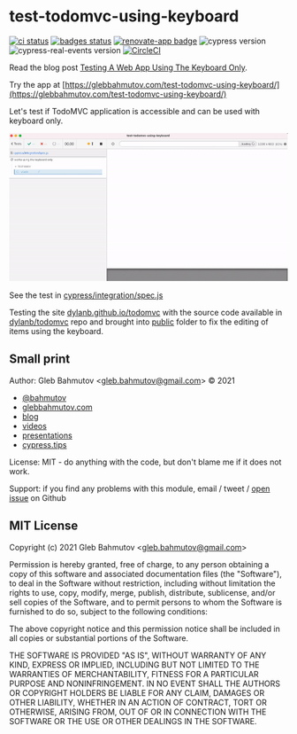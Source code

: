# test-todomvc-using-keyboard
[![ci status][ci image]][ci url] [![badges status][badges image]][badges url] [![renovate-app badge][renovate-badge]][renovate-app]
![cypress version](https://img.shields.io/badge/cypress-8.5.0-brightgreen) ![cypress-real-events version](https://img.shields.io/badge/cypress--real--events-1.5.0-brightgreen) [![CircleCI](https://circleci.com/gh/bahmutov/test-todomvc-using-keyboard/tree/main.svg?style=svg)](https://circleci.com/gh/bahmutov/test-todomvc-using-keyboard/tree/main)

Read the blog post [Testing A Web App Using The Keyboard Only](https://glebbahmutov.com/blog/test-app-using-the-keyboard/).

Try the app at [https://glebbahmutov.com/test-todomvc-using-keyboard/](https://glebbahmutov.com/test-todomvc-using-keyboard/)

Let's test if TodoMVC application is accessible and can be used with keyboard only.

![The running tests](./images/keyboard-only.gif)

See the test in [cypress/integration/spec.js](./cypress/integration/spec.js)

Testing the site [dylanb.github.io/todomvc](https://dylanb.github.io/todomvc/) with the source code available in [dylanb/todomvc](https://github.com/dylanb/todomvc) repo and brought into [public](./public) folder to fix the editing of items using the keyboard.

## Small print

Author: Gleb Bahmutov &lt;gleb.bahmutov@gmail.com&gt; &copy; 2021

- [@bahmutov](https://twitter.com/bahmutov)
- [glebbahmutov.com](https://glebbahmutov.com)
- [blog](https://glebbahmutov.com/blog)
- [videos](https://www.youtube.com/glebbahmutov)
- [presentations](https://slides.com/bahmutov)
- [cypress.tips](https://cypress.tips)

License: MIT - do anything with the code, but don't blame me if it does not work.

Support: if you find any problems with this module, email / tweet /
[open issue](https://github.com/bahmutov/test-todomvc-using-keyboard/issues) on Github

## MIT License

Copyright (c) 2021 Gleb Bahmutov &lt;gleb.bahmutov@gmail.com&gt;

Permission is hereby granted, free of charge, to any person
obtaining a copy of this software and associated documentation
files (the "Software"), to deal in the Software without
restriction, including without limitation the rights to use,
copy, modify, merge, publish, distribute, sublicense, and/or sell
copies of the Software, and to permit persons to whom the
Software is furnished to do so, subject to the following
conditions:

The above copyright notice and this permission notice shall be
included in all copies or substantial portions of the Software.

THE SOFTWARE IS PROVIDED "AS IS", WITHOUT WARRANTY OF ANY KIND,
EXPRESS OR IMPLIED, INCLUDING BUT NOT LIMITED TO THE WARRANTIES
OF MERCHANTABILITY, FITNESS FOR A PARTICULAR PURPOSE AND
NONINFRINGEMENT. IN NO EVENT SHALL THE AUTHORS OR COPYRIGHT
HOLDERS BE LIABLE FOR ANY CLAIM, DAMAGES OR OTHER LIABILITY,
WHETHER IN AN ACTION OF CONTRACT, TORT OR OTHERWISE, ARISING
FROM, OUT OF OR IN CONNECTION WITH THE SOFTWARE OR THE USE OR
OTHER DEALINGS IN THE SOFTWARE.

[ci image]: https://github.com/bahmutov/test-todomvc-using-keyboard/workflows/ci/badge.svg?branch=main
[ci url]: https://github.com/bahmutov/test-todomvc-using-keyboard/actions
[badges image]: https://github.com/bahmutov/test-todomvc-using-keyboard/workflows/badges/badge.svg?branch=main
[badges url]: https://github.com/bahmutov/test-todomvc-using-keyboard/actions
[renovate-badge]: https://img.shields.io/badge/renovate-app-blue.svg
[renovate-app]: https://renovateapp.com/
